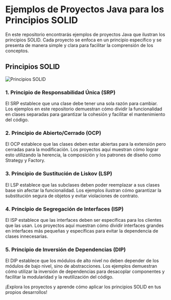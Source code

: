 # Ejemplos de Proyectos Java para los Principios SOLID

En este repositorio encontrarás ejemplos de proyectos Java que ilustran los principios SOLID. Cada proyecto se enfoca en un principio específico y se presenta de manera simple y clara para facilitar la comprensión de los conceptos.

## Principios SOLID

![Principios SOLID](https://i0.wp.com/fusiona.cl/wp-content/uploads/principios-solid-por-que-usarlos-en-tu-desarrollo-de-software.webp)

### 1. Principio de Responsabilidad Única (SRP)
El SRP establece que una clase debe tener una sola razón para cambiar. Los ejemplos en este repositorio demuestran cómo dividir la funcionalidad en clases separadas para garantizar la cohesión y facilitar el mantenimiento del código.

### 2. Principio de Abierto/Cerrado (OCP)
El OCP establece que las clases deben estar abiertas para la extensión pero cerradas para la modificación. Los proyectos aquí muestran cómo lograr esto utilizando la herencia, la composición y los patrones de diseño como Strategy y Factory.

### 3. Principio de Sustitución de Liskov (LSP)
El LSP establece que las subclases deben poder reemplazar a sus clases base sin afectar la funcionalidad. Los ejemplos ilustran cómo garantizar la substitución segura de objetos y evitar violaciones de contrato.

### 4. Principio de Segregación de Interfaces (ISP)
El ISP establece que las interfaces deben ser específicas para los clientes que las usan. Los proyectos aquí muestran cómo dividir interfaces grandes en interfaces más pequeñas y específicas para evitar la dependencia de clases innecesarias.

### 5. Principio de Inversión de Dependencias (DIP)
El DIP establece que los módulos de alto nivel no deben depender de los módulos de bajo nivel, sino de abstracciones. Los ejemplos demuestran cómo utilizar la inversión de dependencias para desacoplar componentes y facilitar la modularidad y la reutilización del código.

¡Explora los proyectos y aprende cómo aplicar los principios SOLID en tus propios desarrollos!

